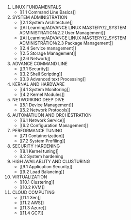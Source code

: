 1. LINUX FUNDAMENTALS
	- [[1.1 Command Line Basics]]
2. SYSTEM ADMINISTRATION
	- [[2.1 System Architecture]]
	- [[AI Learning/ADVANCE LINUX MASTERY/2_SYSTEM ADMINISTRATION/2.2 User Management]]
	- [[AI Learning/ADVANCE LINUX MASTERY/2_SYSTEM ADMINISTRATION/2.3 Package Management]]
	- [[2.4 Service management]]
	- [[2.5 Storage Management]]
	- [[2.6 Network]]
3. ADVANCE COMMAND LINE
	- [[3.1 Security]]
	- [[3.2 Shell Scripting]]
	- [[3.3 Advanced text Processing]]
4. KERNAL AND HARDWARE
	- [[4.1 System Monitoring]]
	- [[4.2 Kernel Modules]]
5. NETWORKING DEEP DIVE
	- [[5.1 Device Management]]
	- [[5.2 Network Protocols]]
6. AUTOMATIUON AND ORCHESTRATION
	- [[6.1 Network Service]]
	- [[6.2 Configuration Management]]
7. PERFORMANCE TUNING
	- [[7.1 Containerization]]
	- [[7.2 System Profiling]]
8. SECURITY HARDENING
	- [[8.1 Kernel tuning]]
	- 8.2 System hardening
9. HIGH AVAILABLITY AND CLUSTURING
	- [[9.1 Application Security]]
	- [[9.2 Load Balancing]]
10. VIRTUALIZATION
	- [[10.1 Clustering]]
	- [[10.2 KVM]]
11. CLOUD COMPUTING
	- [[11.1 Xen]]
	- [[11.2 AWS]]
	- [[11.3 Azure]]
	- [[11.4 GCP]]